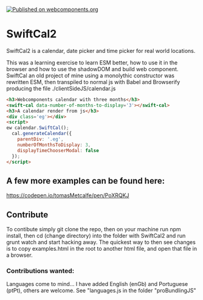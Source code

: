 [![Published on webcomponents.org](https://img.shields.io/badge/webcomponents.org-published-blue.svg)](https://www.webcomponents.org/element/tomasMetcalfe/swiftcal2)
# SwiftCal2
SwiftCal2 is a calendar, date picker and time picker for real world locations.

This was a learning exercise to learn ESM better, how to use it in the browser and how to use the shadowDOM and build
web component. SwiftCal an old project of mine using a monolythic constructor was rewritten ESM, then transpiled to normal js with Babel and Browserify producing the file ./clientSideJS/calendar.js

<!--
```
<custom-element-demo>
  <template>
    <script defer src="https://cdn.jsdelivr.net/gh/festinalente/SwiftCal2/clientSideJS/calendar.js"></script>
  </template>
</custom-element-demo>
```
-->
```html
<h3>Webcomponents calendar with three months</h3>
<swift-cal data-number-of-months-to-display='3'></swift-cal>
<h3>A calendar render from js</h3>
<div class='eg'></div>
<script>
ew calendar.SwiftCal();
  cal.generateCalendar({ 
    parentDiv: '.eg', 
    numberOfMonthsToDisplay: 3,
    displayTimeChooserModal: false
  });
</script>
```
## A few more examples can be found here: 
https://codepen.io/tomasMetcalfe/pen/PoXRQKJ

## Contribute
To contibute simply git clone the repo, then on your machine run npm install, then cd (change directory) into the folder with SwiftCal2 and run grunt watch and start hacking away. The quickest way to then see changes is to copy examples.html in the root to another html file, and open that file in a browser. 
### Contributions wanted: 
Languages come to mind... I have added English (enGb) and Portuguese (ptPt), others are welcome. See
"languages.js in the folder "proBundlingJS"




